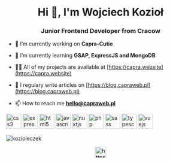 <h1 align="center">Hi 👋, I'm Wojciech Kozioł</h1>
<h3 align="center">Junior Frontend Developer from Cracow</h3>

- 🔭 I’m currently working on **Capra-Cutie**

- 🌱 I’m currently learning **GSAP, ExpressJS and MongoDB**

- 👨‍💻 All of my projects are available at [https://capra.website](https://capra.website)

- 📝 I regulary write articles on [https://blog.capraweb.pl](https://blog.capraweb.pl)

- 📫 How to reach me **hello@capraweb.pl**

<p align="left"><img src="https://devicons.github.io/devicon/devicon.git/icons/css3/css3-original-wordmark.svg" alt="css3" width="40" height="40"/> <img src="https://devicons.github.io/devicon/devicon.git/icons/express/express-original-wordmark.svg" alt="express" width="40" height="40"/> <img src="https://devicons.github.io/devicon/devicon.git/icons/html5/html5-original-wordmark.svg" alt="html5" width="40" height="40"/> <img src="https://devicons.github.io/devicon/devicon.git/icons/javascript/javascript-original.svg" alt="javascript" width="40" height="40"/> <img src="https://www.vectorlogo.zone/logos/nuxtjs/nuxtjs-icon.svg" alt="nuxtjs" width="40" height="40"/> <img src="https://devicons.github.io/devicon/devicon.git/icons/php/php-original.svg" alt="php" width="40" height="40"/> <img src="https://devicons.github.io/devicon/devicon.git/icons/sass/sass-original.svg" alt="sass" width="40" height="40"/> <img src="https://devicons.github.io/devicon/devicon.git/icons/typescript/typescript-original.svg" alt="typescript" width="40" height="40"/> <img src="https://devicons.github.io/devicon/devicon.git/icons/vuejs/vuejs-original-wordmark.svg" alt="vuejs" width="40" height="40"/></p><p><img align="center" src="https://github-readme-stats.vercel.app/api/top-langs/?username=kozioleczek&layout=compact&hide=html" alt="kozioleczek" /></p>

<p align="center">
<a href="https://linkedin.com/in/https://www.linkedin.com/in/wojciech-koziol/" target="blank"><img align="center" src="https://cdn.jsdelivr.net/npm/simple-icons@3.0.1/icons/linkedin.svg" alt="https://www.linkedin.com/in/wojciech-koziol/" height="30" width="30" /></a>
</p>
